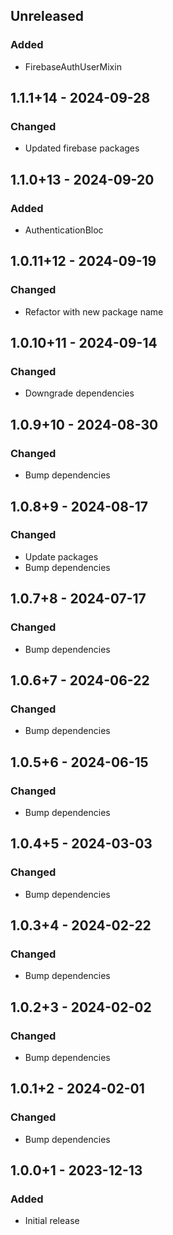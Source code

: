## Unreleased
### Added
- FirebaseAuthUserMixin

## 1.1.1+14 - 2024-09-28
### Changed
- Updated firebase packages

## 1.1.0+13 - 2024-09-20
### Added
- AuthenticationBloc

## 1.0.11+12 - 2024-09-19
### Changed
- Refactor with new package name

## 1.0.10+11 - 2024-09-14
### Changed
- Downgrade dependencies

## 1.0.9+10 - 2024-08-30
### Changed
- Bump dependencies

## 1.0.8+9 - 2024-08-17
### Changed
- Update packages
- Bump dependencies

## 1.0.7+8 - 2024-07-17
### Changed
- Bump dependencies

## 1.0.6+7 - 2024-06-22
### Changed
- Bump dependencies

## 1.0.5+6 - 2024-06-15
### Changed
- Bump dependencies

## 1.0.4+5 - 2024-03-03
### Changed
- Bump dependencies

## 1.0.3+4 - 2024-02-22
### Changed
- Bump dependencies

## 1.0.2+3 - 2024-02-02
### Changed
- Bump dependencies

## 1.0.1+2 - 2024-02-01
### Changed
- Bump dependencies

## 1.0.0+1 - 2023-12-13
### Added
- Initial release
